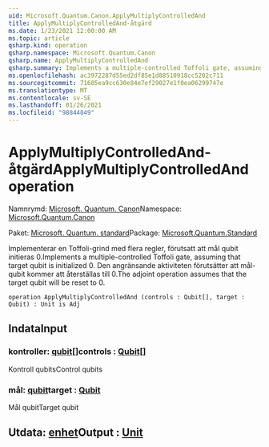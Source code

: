 ```yaml
---
uid: Microsoft.Quantum.Canon.ApplyMultiplyControlledAnd
title: ApplyMultiplyControlledAnd-åtgärd
ms.date: 1/23/2021 12:00:00 AM
ms.topic: article
qsharp.kind: operation
qsharp.namespace: Microsoft.Quantum.Canon
qsharp.name: ApplyMultiplyControlledAnd
qsharp.summary: Implements a multiple-controlled Toffoli gate, assuming that target qubit is initialized 0.  The adjoint operation assumes that the target qubit will be reset to 0.
ms.openlocfilehash: ac3972287d55ed2df85e1d88510918cc5202c711
ms.sourcegitcommit: 71605ea9cc630e84e7ef29027e1f0ea06299747e
ms.translationtype: MT
ms.contentlocale: sv-SE
ms.lasthandoff: 01/26/2021
ms.locfileid: "98844849"
---
```

# <a name="applymultiplycontrolledand-operation"></a><span data-ttu-id="177d5-102">ApplyMultiplyControlledAnd-åtgärd</span><span class="sxs-lookup"><span data-stu-id="177d5-102">ApplyMultiplyControlledAnd operation</span></span>

<span data-ttu-id="177d5-103">Namnrymd: [Microsoft. Quantum. Canon](xref:Microsoft.Quantum.Canon)</span><span class="sxs-lookup"><span data-stu-id="177d5-103">Namespace: [Microsoft.Quantum.Canon](xref:Microsoft.Quantum.Canon)</span></span>

<span data-ttu-id="177d5-104">Paket: [Microsoft. Quantum. standard](https://nuget.org/packages/Microsoft.Quantum.Standard)</span><span class="sxs-lookup"><span data-stu-id="177d5-104">Package: [Microsoft.Quantum.Standard](https://nuget.org/packages/Microsoft.Quantum.Standard)</span></span>


<span data-ttu-id="177d5-105">Implementerar en Toffoli-grind med flera regler, förutsatt att mål qubit initieras 0.</span><span class="sxs-lookup"><span data-stu-id="177d5-105">Implements a multiple-controlled Toffoli gate, assuming that target qubit is initialized 0.</span></span>  <span data-ttu-id="177d5-106">Den angränsande aktiviteten förutsätter att mål-qubit kommer att återställas till 0.</span><span class="sxs-lookup"><span data-stu-id="177d5-106">The adjoint operation assumes that the target qubit will be reset to 0.</span></span>

```qsharp
operation ApplyMultiplyControlledAnd (controls : Qubit[], target : Qubit) : Unit is Adj
```


## <a name="input"></a><span data-ttu-id="177d5-107">Indata</span><span class="sxs-lookup"><span data-stu-id="177d5-107">Input</span></span>

### <a name="controls--qubit"></a><span data-ttu-id="177d5-108">kontroller: [qubit](xref:microsoft.quantum.lang-ref.qubit)[]</span><span class="sxs-lookup"><span data-stu-id="177d5-108">controls : [Qubit](xref:microsoft.quantum.lang-ref.qubit)[]</span></span>

<span data-ttu-id="177d5-109">Kontroll qubits</span><span class="sxs-lookup"><span data-stu-id="177d5-109">Control qubits</span></span>


### <a name="target--qubit"></a><span data-ttu-id="177d5-110">mål: [qubit](xref:microsoft.quantum.lang-ref.qubit)</span><span class="sxs-lookup"><span data-stu-id="177d5-110">target : [Qubit](xref:microsoft.quantum.lang-ref.qubit)</span></span>

<span data-ttu-id="177d5-111">Mål qubit</span><span class="sxs-lookup"><span data-stu-id="177d5-111">Target qubit</span></span>



## <a name="output--unit"></a><span data-ttu-id="177d5-112">Utdata: [enhet](xref:microsoft.quantum.lang-ref.unit)</span><span class="sxs-lookup"><span data-stu-id="177d5-112">Output : [Unit](xref:microsoft.quantum.lang-ref.unit)</span></span>

